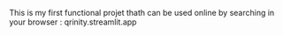 This is my first functional projet thath can be used online by searching in your browser : qrinity.streamlit.app
